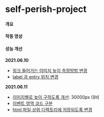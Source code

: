 # self-perish-project

#### 개요



#### 작동 영상




#### 성능 개선

**2021.06.10**
- [링크 들어가는 이미지 높이 측정방법 변경](https://github.com/ynawhocodes/self-perish-project/commit/9b731c910a5ade57b7c6c4a3cb440a971c4b59fc)
- [label 과 entry 위치 변경]( https://github.com/ynawhocodes/self-perish-project/commit/f63d572bae7e4311aebce5b098bbc97eab245584)

**2021.06.11**
- [이미지별로 높이 구하도록 개선](): 30000px 대비
- [이벤트 영역 코드 구분](https://github.com/ynawhocodes/self-perish-project/commit/743e138af0d9a00f10b2875ee9c3cd6ab427c7c4)
- [html 파일 상위 디렉토리에 저장되도록 변경]()

